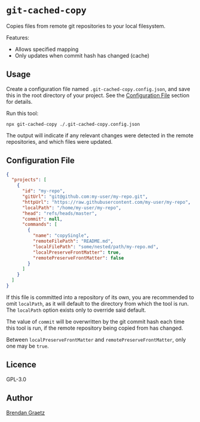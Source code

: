 # `git-cached-copy`

Copies files from remote git repositories to your local filesystem.

Features:

- Allows specified mapping
- Only updates when commit hash has changed (cache)

## Usage

Create a configuration file named `.git-cached-copy.config.json`,
and save this in the root directory of your project.
See the [Configuration File](#configuration-file) section for details.

Run this tool:

```shell
npx git-cached-copy ./.git-cached-copy.config.json
```

The output will indicate if any relevant changes were detected
in the remote repositories, and which files were updated.

## Configuration File

```json
{
  "projects": [
    {
      "id": "my-repo",
      "gitUrl": "git@github.com:my-user/my-repo.git",
      "httpUrl": "https://raw.githubusercontent.com/my-user/my-repo",
      "localPath": "/home/my-user/my-repo",
      "head": "refs/heads/master",
      "commit": null,
      "commands": [
        {
          "name": "copySingle",
          "remoteFilePath": "README.md",
          "localFilePath": "some/nested/path/my-repo.md",
          "localPreserveFrontMatter": true,
          "remotePreserveFrontMatter": false
        }
      ]
    }
  ]
}
```

If this file is committed into a repository of its own,
you are recommended to omit `localPath`,
as it will default to the directory from which the tool is run.
The `localPath` option exists only to override said default.

The value of `commit` will be overwritten by the git commit hash
each time this tool is run,
if the remote repository being copied from has changed.

Between `localPreserveFrontMatter` and `remotePreserveFrontMatter`,
only one may be `true`.

## Licence

GPL-3.0

## Author

[Brendan Graetz](http://bguiz.com)
